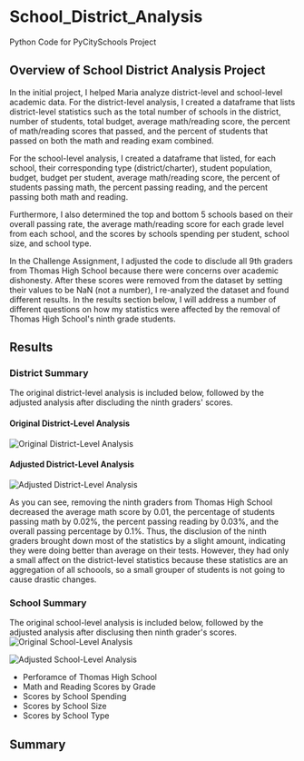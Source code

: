 # School_District_Analysis
Python Code for PyCitySchools Project
## Overview of School District Analysis Project
In the initial project, I helped Maria analyze district-level and school-level academic data. For the district-level analysis, I created a dataframe that lists district-level statistics such as the total number of schools in the district, number of students, total budget, average math/reading score, the percent of math/reading scores that passed, and the percent of students that passed on both the math and reading exam combined.

For the school-level analysis, I created a dataframe that listed, for each school, their corresponding type (district/charter), student population, budget, budget per student, average math/reading score, the percent of students passing math, the percent passing reading, and the percent passing both math and reading. 

Furthermore, I also determined the top and bottom 5 schools based on their overall passing rate, the average math/reading score for each grade level from each school, and the scores by schools spending per student, school size, and school type. 

In the Challenge Assignment, I adjusted the code to disclude all 9th graders from Thomas High School because there were concerns over academic dishonesty. After these scores were removed from the dataset by setting their values to be NaN (not a number), I re-analyzed the dataset and found different results. In the results section below, I will address a number of different questions on how my statistics were affected by the removal of Thomas High School's ninth grade students.

## Results
### District Summary
The original district-level analysis is included below, followed by the adjusted analysis after discluding the ninth graders' scores.
#### Original District-Level Analysis
![Original District-Level Analysis](https://github.com/SethBoswell/School_District_Analysis/blob/main/Resources/original_district_analysis.png)
#### Adjusted District-Level Analysis
![Adjusted District-Level Analysis](https://github.com/SethBoswell/School_District_Analysis/blob/main/Resources/adjusted_district_analysis.png)

As you can see, removing the ninth graders from Thomas High School decreased the average math score by 0.01, the percentage of students passing math by 0.02%, the percent passing reading by 0.03%, and the overall passing percentage by 0.1%. Thus, the disclusion of the ninth graders brought down most of the statistics by a slight amount, indicating they were doing better than average on their tests. However, they had only a small affect on the district-level statistics because these statistics are an aggregation of all schoools, so a small grouper of students is not going to cause drastic changes. 

### School Summary
The original school-level analysis is included below, followed by the adjusted analysis after disclusing then ninth grader's scores.
![Original School-Level Analysis](https://github.com/SethBoswell/School_District_Analysis/blob/main/Resources/original_school_analysis.png)

![Adjusted School-Level Analysis](https://github.com/SethBoswell/School_District_Analysis/blob/main/Resources/adjusted_school_level_analysis.png)


- Perforamce of Thomas High School
- Math and Reading Scores by Grade
- Scores by School Spending
- Scores by School Size
- Scores by School Type
## Summary 
